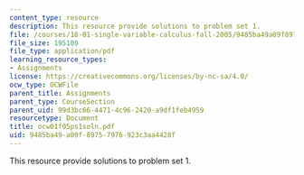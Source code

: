 ```yaml
---
content_type: resource
description: This resource provide solutions to problem set 1.
file: /courses/18-01-single-variable-calculus-fall-2005/9485ba49a09f89757976923c3aa4428f_ocw01f05ps1soln.pdf
file_size: 195109
file_type: application/pdf
learning_resource_types:
- Assignments
license: https://creativecommons.org/licenses/by-nc-sa/4.0/
ocw_type: OCWFile
parent_title: Assignments
parent_type: CourseSection
parent_uid: 99d3bc66-4471-4c96-2420-a9df1feb4959
resourcetype: Document
title: ocw01f05ps1soln.pdf
uid: 9485ba49-a09f-8975-7976-923c3aa4428f
---
```

This resource provide solutions to problem set 1.